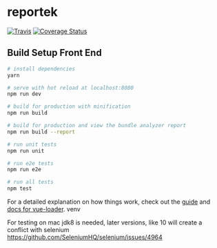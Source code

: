 # reportek

[![Travis](https://travis-ci.org/eea/reportek.svg?branch=master)](https://travis-ci.org/eea/reportek)
[![Coverage Status](https://coveralls.io/repos/github/eea/reportek/badge.svg)](https://coveralls.io/github/eea/reportek)

## Build Setup Front End

``` bash
# install dependencies
yarn

# serve with hot reload at localhost:8080
npm run dev

# build for production with minification
npm run build

# build for production and view the bundle analyzer report
npm run build --report

# run unit tests
npm run unit

# run e2e tests
npm run e2e

# run all tests
npm test
```

For a detailed explanation on how things work, check out the [guide](http://vuejs-templates.github.io/webpack/) and [docs for vue-loader](http://vuejs.github.io/vue-loader).
venv

For testing on mac jdk8 is needed, later versions, like 10 will create a conflict with selenium https://github.com/SeleniumHQ/selenium/issues/4964